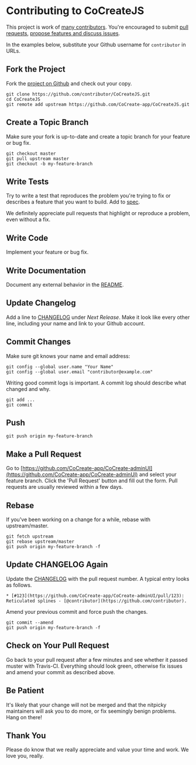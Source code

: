 # Contributing to CoCreateJS

This project is work of [many contributors](https://github.com/CoCreate-app/CoCreate-adminUI/graphs/contributors).
You're encouraged to submit [pull requests](https://github.com/CoCreate-app/CoCreate-adminUI/pulls),
[propose features and discuss issues](https://github.com/CoCreate-app/CoCreate-adminUI/issues).

In the examples below, substitute your Github username for `contributor` in URLs.

## Fork the Project

Fork the [project on Github](https://github.com/CoCreate-app/CoCreateJS) and check out your copy.

```
git clone https://github.com/contributor/CoCreateJS.git
cd CoCreateJS
git remote add upstream https://github.com/CoCreate-app/CoCreateJS.git
```

## Create a Topic Branch

Make sure your fork is up-to-date and create a topic branch for your feature or bug fix.

```
git checkout master
git pull upstream master
git checkout -b my-feature-branch
```

## Write Tests

Try to write a test that reproduces the problem you're trying to fix or describes a feature that you want to build.
Add to [spec](spec).

We definitely appreciate pull requests that highlight or reproduce a problem, even without a fix.

## Write Code

Implement your feature or bug fix.

## Write Documentation

Document any external behavior in the [README](README.md).

## Update Changelog

Add a line to [CHANGELOG](CHANGELOG.md) under *Next Release*.
Make it look like every other line, including your name and link to your Github account.

## Commit Changes

Make sure git knows your name and email address:

```
git config --global user.name "Your Name"
git config --global user.email "contributor@example.com"
```

Writing good commit logs is important. A commit log should describe what changed and why.

```
git add ...
git commit
```

## Push

```
git push origin my-feature-branch
```

## Make a Pull Request

Go to [https://github.com/CoCreate-app/CoCreate-adminUI](https://github.com/CoCreate-app/CoCreate-adminUI) and select your feature branch.
Click the 'Pull Request' button and fill out the form. Pull requests are usually reviewed within a few days.

## Rebase

If you've been working on a change for a while, rebase with upstream/master.

```
git fetch upstream
git rebase upstream/master
git push origin my-feature-branch -f
```

## Update CHANGELOG Again

Update the [CHANGELOG](CHANGELOG.md) with the pull request number. A typical entry looks as follows.

```
* [#123](https://github.com/CoCreate-app/CoCreate-adminUI/pull/123): Reticulated splines - [@contributor](https://github.com/contributor).
```

Amend your previous commit and force push the changes.

```
git commit --amend
git push origin my-feature-branch -f
```

## Check on Your Pull Request

Go back to your pull request after a few minutes and see whether it passed muster with Travis-CI. Everything should look green, otherwise fix issues and amend your commit as described above.

## Be Patient

It's likely that your change will not be merged and that the nitpicky maintainers will ask you to do more, or fix seemingly benign problems. Hang on there!

## Thank You

Please do know that we really appreciate and value your time and work. We love you, really.